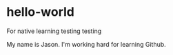 # hello-world
For native learning
testing  testing

My name is Jason.
I'm working hard for learning Github.
